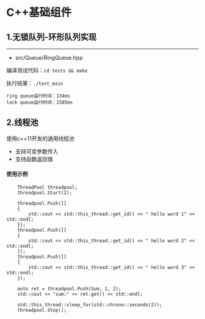 #   C++基础组件

                    
## 1.无锁队列-环形队列实现

------------

- src/Queue/RingQueue.hpp

编译测试代码：`cd tests && make`

执行结果：`./test_main `
```
ring queue运行时间：134ms
lock queue运行时间：1585ms
```

## 2.线程池
使用c++11开发的通用线程池
- 支持可变参数传入
- 支持函数返回值

#### 使用示例　
        ThreadPool threadpool;
        threadpool.Start(2);

        threadpool.Push([]
        {
            std::cout << std::this_thread::get_id() << " hello word 1" << std::endl;
        });
        threadpool.Push([]
        {
            std::cout << std::this_thread::get_id() << " hello word 2" << std::endl;
        });
        threadpool.Push([]
        {
            std::cout << std::this_thread::get_id() << " hello word 3" << std::endl;
        });

        auto ret = threadpool.Push(Sum, 1, 2);
        std::cout << "sum:" << ret.get() << std::endl;

        std::this_thread::sleep_for(std::chrono::seconds(2));
        threadpool.Stop();
